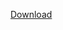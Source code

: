 [Download](https://github.com/Rectify11/Installer/releases/download/v3.0-rc1/Rectify11Installer.exe)

